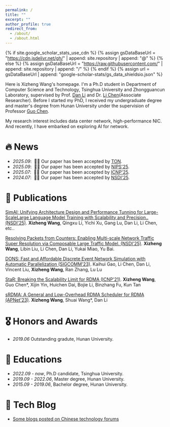 ```yaml
---
permalink: /
title: ""
excerpt: ""
author_profile: true
redirect_from: 
  - /about/
  - /about.html
---
```


{% if site.google_scholar_stats_use_cdn %}
{% assign gsDataBaseUrl = "https://cdn.jsdelivr.net/gh/" | append: site.repository | append: "@" %}
{% else %}
{% assign gsDataBaseUrl = "https://raw.githubusercontent.com/" | append: site.repository | append: "/" %}
{% endif %}
{% assign url = gsDataBaseUrl | append: "google-scholar-stats/gs_data_shieldsio.json" %}

<span class='anchor' id='about-me'></span>

Here is Xizheng Wang's homepage. I'm a Ph.D student in Department of Computer Science and Technology, Tsinghua University and Zhongguancun Laboratory, supervised by Prof. <a href='https://nasp.cs.tsinghua.edu.cn/lidan.html'>Dan Li</a> and Dr. <a href='https://drchen.li/'>Li Chen</a>(Associate Researcher). Before I started my PhD, I received my undergraduate degree and master's degree from Hunan University under the supervision of Professor <a href='http://grzy.hnu.edu.cn/site/index/chenguo'>Guo Chen</a>.

My research interest includes data center network, high-performance NIC. And recently, I have embarked on exploring AI for network.


# 🔥 News
- *2025.09*: &nbsp;🎉🎉 Our paper has been accepted by <a href='https://sites.google.com/view/ieee-acm-ton'>TON</a>. 
- *2025.09*: &nbsp;🎉🎉 Our paper has been accepted by <a href='https://neurips.cc/'>NIPS'25</a>. 
- *2025.07*: &nbsp;🎉🎉 Our paper has been accepted by <a href='https://ieeeicnp2025.pages.dev/'>ICNP'25</a>. 
- *2024.07*: &nbsp;🎉🎉 Our paper has been accepted by <a href='https://www.usenix.org/conference/nsdi25'>NSDI'25</a>. 

 

# 📝 Publications 

<div class='paper-box-text' markdown="1">

[SimAI: Unifying Architecture Design and Performance Tunning for Large-ScaleLarge Language Model Training with Scalability and Precision.. (NSDI'25)](https://www.usenix.org/system/files/nsdi25-wang-xizheng-simai.pdf). **Xizheng Wang**, Qingxu Li, Yichi Xu, Gang Lu, Dan Li, Li Chen, etc..

</div>

<div class='paper-box-text' markdown="1">

[Resolving Packets from Counters: Enabling Multi-scale Network Traffic Super Resolution via Composable Large Traffic Model. (NSDI'25)](https://www.usenix.org/system/files/nsdi25-wang-xizheng-resolving.pdf). **Xizheng Wang**, Libin Liu, Li Chen, Dan Li, Yukai Miao, Yu Bai.

</div>

<div class='paper-box-text' markdown="1">

[DONS: Fast and Affordable Discrete Event Network Simulation with Automatic Parallelization (SIGCOMM'23)](https://dl.acm.org/doi/pdf/10.1145/3603269.3604844). Kaihui Gao, Li Chen, Dan Li, Vincent Liu, **Xizheng Wang**, Ran Zhang, Lu Lu

</div>

<div class='paper-box-text' markdown="1">

[StaR: Breaking the Scalability Limit for RDMA (ICNP'21)](https://ieeexplore.ieee.org/document/9651935). **Xizheng Wang**, Guo Chen*, Xijin Yin, Huichen Dai, Bojie Li, Binzhang Fu, Kun Tan

</div>

<div class='paper-box-text' markdown="1">

[sRDMA: A General and Low-Overhead RDMA Scheduler for RDMA (APNet'23)](https://conferences.sigcomm.org/events/apnet2023/papers/sec1-srdma.pdf). **Xizheng Wang**, Shuai Wang*, Dan Li

</div>

# 🎖 Honors and Awards
- *2019.06* Outstanding gradute, Hunan University. 

# 📖 Educations
- *2022.09 - now*, Ph.D candidate, Tsinghua University. 
- *2019.09 - 2022.06*, Master degree, Hunan University.
- *2015.09 - 2019.06*, Bachelor degree, Hunan University. 

# 💬 Tech Blog
- [Some blogs posted on Chinese technology forums](https://blog.csdn.net/hb_wxz?type=blog)
<!-- - *2021.03*, Lorem ipsum dolor sit amet, consectetur adipiscing elit. Vivamus ornare aliquet ipsum, ac tempus justo dapibus sit amet.  \| [\[video\]](https://github.com/) -->

<!-- # 💻 Internships
- *2019.05 - 2020.02*, [Lorem](https://github.com/), China. -->